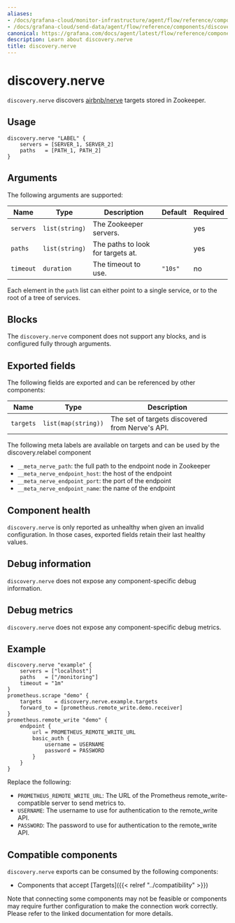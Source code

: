 ```yaml
---
aliases:
- /docs/grafana-cloud/monitor-infrastructure/agent/flow/reference/components/discovery.nerve/
- /docs/grafana-cloud/send-data/agent/flow/reference/components/discovery.nerve/
canonical: https://grafana.com/docs/agent/latest/flow/reference/components/discovery.nerve/
description: Learn about discovery.nerve
title: discovery.nerve
---
```


# discovery.nerve

`discovery.nerve` discovers [airbnb/nerve][] targets stored in Zookeeper.

[airbnb/nerve]: https://github.com/airbnb/nerve

## Usage

```river
discovery.nerve "LABEL" {
	servers = [SERVER_1, SERVER_2]
	paths   = [PATH_1, PATH_2]
}
```

## Arguments

The following arguments are supported:

Name               | Type           | Description                          | Default       | Required
------------------ | -------------- | ------------------------------------ | ------------- | --------
`servers`          | `list(string)` | The Zookeeper servers.               |               | yes
`paths`            | `list(string)` | The paths to look for targets at.    |               | yes
`timeout`          | `duration`     | The timeout to use.                  | `"10s"`       | no


Each element in the `path` list can either point to a single service, or to the
root of a tree of services.

## Blocks

The `discovery.nerve` component does not support any blocks, and is configured
fully through arguments.

## Exported fields

The following fields are exported and can be referenced by other components:

Name      | Type                | Description
--------- | ------------------- | -----------
`targets` | `list(map(string))` | The set of targets discovered from Nerve's API.

The following meta labels are available on targets and can be used by the
discovery.relabel component
* `__meta_nerve_path`: the full path to the endpoint node in Zookeeper
* `__meta_nerve_endpoint_host`: the host of the endpoint
* `__meta_nerve_endpoint_port`: the port of the endpoint
* `__meta_nerve_endpoint_name`: the name of the endpoint

## Component health

`discovery.nerve` is only reported as unhealthy when given an invalid
configuration. In those cases, exported fields retain their last healthy
values.

## Debug information

`discovery.nerve` does not expose any component-specific debug information.

## Debug metrics

`discovery.nerve` does not expose any component-specific debug metrics.

## Example

```river
discovery.nerve "example" {
	servers = ["localhost"]
	paths   = ["/monitoring"]
	timeout = "1m"
}
prometheus.scrape "demo" {
	targets    = discovery.nerve.example.targets
	forward_to = [prometheus.remote_write.demo.receiver]
}
prometheus.remote_write "demo" {
	endpoint {
		url = PROMETHEUS_REMOTE_WRITE_URL
		basic_auth {
			username = USERNAME
			password = PASSWORD
		}
	}
}
```

Replace the following:
  - `PROMETHEUS_REMOTE_WRITE_URL`: The URL of the Prometheus remote_write-compatible server to send metrics to.
  - `USERNAME`: The username to use for authentication to the remote_write API.
  - `PASSWORD`: The password to use for authentication to the remote_write API.

<!-- START GENERATED COMPATIBLE COMPONENTS -->

## Compatible components

`discovery.nerve` exports can be consumed by the following components:

- Components that accept [Targets]({{< relref "../compatibility" >}})

Note that connecting some components may not be feasible or components may require further configuration to make the connection work correctly. Please refer to the linked documentation for more details.

<!-- END GENERATED COMPATIBLE COMPONENTS -->
